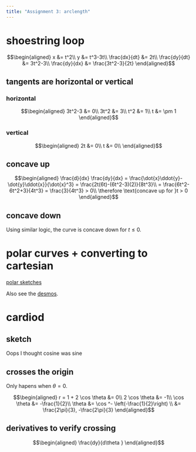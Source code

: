 ```yaml
---
title: "Assignment 3: arclength"
---
```


# shoestring loop

$$\begin{aligned}
  x &= t^2\\
  y &= t^3-3t\\
  \frac{dx}{dt} &= 2t\\
  \frac{dy}{dt} &= 3t^2-3\\
  \frac{dy}{dx} &= \frac{3t^2-3}{2t}
  \end{aligned}$$

## tangents are horizontal or vertical

### horizontal

$$\begin{aligned}
    3t^2-3 &= 0\\
    3t^2 &= 3\\
    t^2 &= 1\\
    t &= \pm 1
    \end{aligned}$$

### vertical

$$\begin{aligned}
    2t &= 0\\
    t &= 0\\
    \end{aligned}$$

## concave up

$$\begin{aligned}
   \frac{d}{dx} \frac{dy}{dx} = \frac{\dot{x}\ddot{y}-\dot{y}\ddot{x}}{\dot{x}^3} = \frac{2t(6t)-(6t^2-3)(2)}{8t^3}\\
   = \frac{6t^2-6t^2+3}{4t^3} = \frac{3}{4t^3} > 0\\
   \therefore \text{concave up for }t > 0
   \end{aligned}$$

## concave down

Using similar logic, the curve is concave down for $t \le 0$.

# polar curves + converting to cartesian

[polar sketches](KBe21math520retAssign3polarSketches.png)

Also see the [desmos](https://www.desmos.com/calculator/y6bmz6asfc).

# cardiod

## sketch

Oops I thought cosine was sine

## crosses the origin

Only hapens when $\theta = 0$.

$$\begin{aligned}
   r = 1 + 2 \cos  \theta  &= 0\\
   2 \cos  \theta  &= -1\\
   \cos  \theta &= -\frac{1}{2}\\
   \theta &= \cos ^-  \left(-\frac{1}{2}\right)  \\
   &= \frac{2\pi}{3}, -\frac{2\pi}{3}
   \end{aligned}$$

## derivatives to verify crossing

$$\begin{aligned}
   \frac{dy}{d\theta }
   \end{aligned}$$

